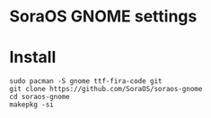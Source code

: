 # SoraOS GNOME settings

# Install
```
sudo pacman -S gnome ttf-fira-code git
git clone https://github.com/SoraOS/soraos-gnome
cd soraos-gnome
makepkg -si
```
